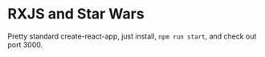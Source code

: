 # RXJS and Star Wars

Pretty standard create-react-app, just install, `npm run start`, and check out port 3000.
